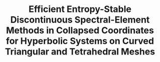 ---
layout: default
title: Efficient Entropy-Stable Discontinuous Spectral-Element Methods in Collapsed Coordinates for Hyperbolic Systems on Curved Triangular and Tetrahedral Meshes
authors: Tristan Montoya and David W. Zingg
publication: Canadian Applied and Industrial Mathematics Society Annual Meeting
year: 2024
list_order: 6
---